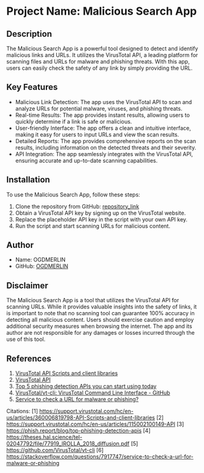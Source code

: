 # Project Name: Malicious Search App

## Description
The Malicious Search App is a powerful tool designed to detect and identify malicious links and URLs. It utilizes the VirusTotal API, a leading platform for scanning files and URLs for malware and phishing threats. With this app, users can easily check the safety of any link by simply providing the URL.

## Key Features
- Malicious Link Detection: The app uses the VirusTotal API to scan and analyze URLs for potential malware, viruses, and phishing threats.
- Real-time Results: The app provides instant results, allowing users to quickly determine if a link is safe or malicious.
- User-friendly Interface: The app offers a clean and intuitive interface, making it easy for users to input URLs and view the scan results.
- Detailed Reports: The app provides comprehensive reports on the scan results, including information on the detected threats and their severity.
- API Integration: The app seamlessly integrates with the VirusTotal API, ensuring accurate and up-to-date scanning capabilities.

## Installation
To use the Malicious Search App, follow these steps:
1. Clone the repository from GitHub: [repository_link](https://github.com/OGDMERLIN/malicious-search-app)
2. Obtain a VirusTotal API key by signing up on the VirusTotal website.
3. Replace the placeholder API key in the script with your own API key.
4. Run the script and start scanning URLs for malicious content.

## Author
- Name: OGDMERLIN
- GitHub: [OGDMERLIN](https://github.com/OGDMERLIN)

## Disclaimer
The Malicious Search App is a tool that utilizes the VirusTotal API for scanning URLs. While it provides valuable insights into the safety of links, it is important to note that no scanning tool can guarantee 100% accuracy in detecting all malicious content. Users should exercise caution and employ additional security measures when browsing the internet. The app and its author are not responsible for any damages or losses incurred through the use of this tool.

## References
1. [VirusTotal API Scripts and client libraries](https://support.virustotal.com/hc/en-us/articles/360006819798-API-Scripts-and-client-libraries)
2. [VirusTotal API](https://support.virustotal.com/hc/en-us/articles/115002100149-API)
3. [Top 5 phishing detection APIs you can start using today](https://phish.report/blog/top-phishing-detection-apis)
4. [VirusTotal/vt-cli: VirusTotal Command Line Interface - GitHub](https://github.com/VirusTotal/vt-cli)
5. [Service to check a URL for malware or phishing?](https://stackoverflow.com/questions/7917747/service-to-check-a-url-for-malware-or-phishing)

Citations:
[1] https://support.virustotal.com/hc/en-us/articles/360006819798-API-Scripts-and-client-libraries
[2] https://support.virustotal.com/hc/en-us/articles/115002100149-API
[3] https://phish.report/blog/top-phishing-detection-apis
[4] https://theses.hal.science/tel-02047792/file/77919_IROLLA_2018_diffusion.pdf
[5] https://github.com/VirusTotal/vt-cli
[6] https://stackoverflow.com/questions/7917747/service-to-check-a-url-for-malware-or-phishing
